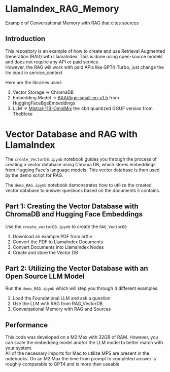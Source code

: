 # LlamaIndex_RAG_Memory
Example of Conversational Memory with RAG that cites sources


## Introduction

This repository is an example of how to create and use Retrieval Augmented Generation (RAG) with LlamaIndex. 
This is done using open-source models and does not require any API or paid service.  
However, the RAG will work with paid APIs like GPT4-Turbo, just change the llm input in service_context

Here are the libraries used:

   1. Vector Storage -> ChromaDB
   2. Embedding Model -> [BAAI/bge-small-en-v1.5](https://huggingface.co/spaces/mteb/leaderboard) from HuggingFaceBgeEmbeddings
   3. LLM -> [Mistral-11B-OmniMix](https://huggingface.co/TheBloke/Mistral-11B-OmniMix-GGUF) the 4bit quantized GGUF version from TheBloke



# Vector Database and RAG with LlamaIndex

The `create_VectorDB.ipynb` notebook guides you through the process of creating a vector database using Chroma DB, which stores embeddings from Hugging Face's language models. This vector database is then used by the demo script for RAG.

The `demo_RAG.ipynb` notebook demonstrates how to utilize the created vector database to answer questions based on the documents it contains.


## Part 1: Creating the Vector Database with ChromaDB and Hugging Face Embeddings

Use the `create_vectorDB.ipynb` to create the `RAG_VectorDB`
   1. Download an example PDF from arXiv
   2. Convert the PDF to LlamaIndex Documents
   3. Convert Documents into LlamaIndex Nodes
   4. Create and store the Vector DB


## Part 2: Utilizing the Vector Database with an Open Source LLM Model

Run the `demo_RAG.ipynb` which will step you through 4 different examples:
   1. Load the Foundational LLM and ask a question
   2. Use the LLM with RAG from RAG_VectorDB
   3. Conversational Memory with RAG and Sources

## Performance

This code was developed on a M2 Max with 32GB of RAM. However, you can scale the embedding model and/or the LLM model to better match with your system.  
All of the necessary imports for Mac to utilize MPS are present in the notebooks.
On an M2 Max the time from prompt to completed answer is roughly comparable to GPT4 and is more than useable 

